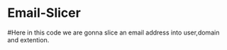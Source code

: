 # Email-Slicer
#Here in this code we are gonna slice an email address into user,domain and extention.
